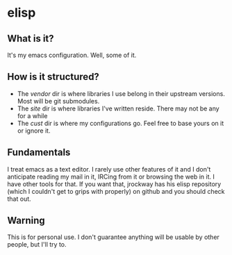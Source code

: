 elisp
=====

What is it?
-----------

It's my emacs configuration. Well, some of it.

How is it structured?
---------------------

 - The *vendor* dir is where libraries I use belong in their upstream versions. Most will be git submodules.
 - The *site* dir is where libraries I've written reside. There may not be any for a while
 - The *cust* dir is where my configurations go. Feel free to base yours on it or ignore it.

Fundamentals
------------

I treat emacs as a text editor. I rarely use other features of it and I don't anticipate reading my mail in it, IRCing from it or browsing the web in it. I have other tools for that. If you want that, jrockway has his elisp repository (which I couldn't get to grips with properly) on github and you should check that out.

Warning
-------

This is for personal use. I don't guarantee anything will be usable by other people, but I'll try to.